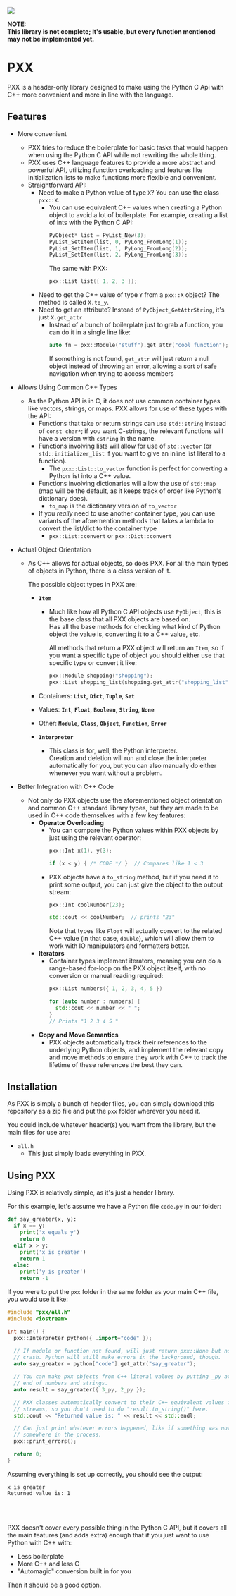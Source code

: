![](https://img.shields.io/badge/version-0.4-blue?style=for-the-badge&logo=C%2B%2B)

**NOTE:** <br>
**This library is not complete; it's usable, but every function mentioned**
**may not be implemented yet.**

# PXX

PXX is a header-only library designed to make using the Python C Api with C++
more convenient and more in line with the language.

## Features

- More convenient
  - PXX tries to reduce the boilerplate for basic tasks that would happen when
    using the Python C API while not rewriting the whole thing.
  - PXX uses C++ language features to provide a more abstract and powerful API,
    utilizing function overloading and features like initialization lists to
    make functions more flexible and convenient.
  - Straightforward API:
    - Need to make a Python value of type `X`? You can use the class `pxx::X`.
      - You can use equivalent C++ values when creating a Python object to
        avoid a lot of boilerplate. For example, creating a list of ints with
        the Python C API:
        ```c++
        PyObject* list = PyList_New(3);
        PyList_SetItem(list, 0, PyLong_FromLong(1));
        PyList_SetItem(list, 1, PyLong_FromLong(2));
        PyList_SetItem(list, 2, PyLong_FromLong(3));
        ```
        The same with PXX:
        ```c++
        pxx::List list({ 1, 2, 3 });
        ```
    - Need to get the C++ value of type `Y` from a `pxx::X` object? The method
      is called `X.to_y`.
    - Need to get an attribute? Instead of `PyObject_GetAttrString`, it's just
      `X.get_attr`
      - Instead of a bunch of boilerplate just to grab a function, you can do
        it in a single line like:
        ```c++
        auto fn = pxx::Module("stuff").get_attr("cool function");
        ```
        If something is not found, `get_attr` will just return a null object
        instead of throwing an error, allowing a sort of safe navigation when
        trying to access members

- Allows Using Common C++ Types
  - As the Python API is in C, it does not use common container types like
    vectors, strings, or maps. PXX allows for use of these types with the API:
    - Functions that take or return strings can use `std::string` instead of
      `const char*`; if you want C-strings, the relevant functions will have
      a version with `cstring` in the name.
    - Functions involving lists will allow for use of `std::vector` (or
      `std::initializer_list` if you want to give an inline list literal to
      a function).
      - The `pxx::List::to_vector` function is perfect for converting a Python list
        into a C++ value.
    - Functions involving dictionaries will allow the use of `std::map`
      (map will be the default, as it keeps track of order like Python's
       dictionary does).
      - `to_map` is the dictionary version of `to_vector`
    - If you *really* need to use another container type, you can use variants
      of the aforemention methods that takes a lambda to convert the list/dict
      to the container type
      - `pxx::List::convert` or `pxx::Dict::convert`

- Actual Object Orientation
  - As C++ allows for actual objects, so does PXX. For all the main types of
    objects in Python, there is a class version of it.
    
    The possible object types in PXX are:

    - **`Item`**
      - Much like how all Python C API objects use `PyObject`, this is the base
        class that all PXX objects are based on. <br>
        Has all the base methods for checking what kind of Python object
        the value is, converting it to a C++ value, etc.

        All methods that return a PXX object will return an `Item`, so
        if you want a specific type of object you should either use that
        specific type or convert it like:
        ```c++
        pxx::Module shopping("shopping");
        pxx::List shopping_list(shopping.get_attr("shopping_list"));
        ```
    
    - Containers: **`List`**, **`Dict`**, **`Tuple`**, **`Set`**
    - Values: **`Int`**, **`Float`**, **`Boolean`**, **`String`**, **`None`**
    - Other: **`Module`**, **`Class`**, **`Object`**, **`Function`**,
             **`Error`**
    - **`Interpreter`**
      - This class is for, well, the Python interpreter. <br>
        Creation and deletion will run and close the interpreter automatically
        for you, but you can also manually do either whenever you want without
        a problem.

- Better Integration with C++ Code
  - Not only do PXX objects use the aforementioned object orientation and
    common C++ standard library types, but they are made to be used in C++
    code themselves with a few key features:
    - **Operator Overloading**
      - You can compare the Python values within PXX objects by just using the
        relevant operator:
        ```cpp
        pxx::Int x(1), y(3);

        if (x < y) { /* CODE */ }  // Compares like 1 < 3
        ```
      - PXX objects have a `to_string` method, but if you need it to print
        some output, you can just give the object to the output stream:
        ```cpp
        pxx::Int coolNumber(23);

        std::cout << coolNumber;  // prints "23"
        ```
        Note that types like `Float` will actually convert to the related
        C++ value (in that case, `double`), which will allow them to work
        with IO manipulators and formatters better.
    - **Iterators**
      - Container types implement iterators, meaning you can do a range-based
        for-loop on the PXX object itself, with no conversion or manual
        reading required:
        ```cpp
        pxx::List numbers({ 1, 2, 3, 4, 5 })

        for (auto number : numbers) {
          std::cout << number << " ";
        }
        // Prints "1 2 3 4 5 "
        ```
    - **Copy and Move Semantics**
      - PXX objects automatically track their references to the underlying
        Python objects, and implement the relevant copy and move methods
        to ensure they work with C++ to track the lifetime of these references
        the best they can.

## Installation

As PXX is simply a bunch of header files, you can simply download this
repository as a zip file and put the `pxx` folder wherever you need it.

You could include whatever header(s) you want from the library, but the main
files for use are:

- `all.h`
  - This just simply loads everything in PXX.

## Using PXX

Using PXX is relatively simple, as it's just a header library.

For this example, let's assume we have a Python file `code.py` in our folder:
```py
def say_greater(x, y):
  if x == y:
    print('x equals y')
    return 0
  elif x > y:
    print('x is greater')
    return 1
  else:
    print('y is greater')
    return -1

```
If you were to put the `pxx` folder in the same folder as your main C++ file,
you would use it like:
```cpp
#include "pxx/all.h"
#include <iostream>

int main() {
  pxx::Interpreter python({ .import="code" });

  // If module or function not found, will just return pxx::None but not
  // crash. Python will still make errors in the background, though.
  auto say_greater = python["code"].get_attr("say_greater");

  // You can make pxx objects from C++ literal values by putting _py at the
  // end of numbers and strings.
  auto result = say_greater({ 3_py, 2_py });

  // PXX classes automatically convert to their C++ equivalent values for
  // streams, so you don't need to do "result.to_string()" here.
  std::cout << "Returned value is: " << result << std::endl;

  // Can just print whatever errors happened, like if something was not found
  // somewhere in the process.
  pxx::print_errors();

  return 0;
}
```

Assuming everything is set up correctly, you should see the output:
```
x is greater
Returned value is: 1
```

<br><br>

PXX doesn't cover every possible thing in the Python C API, but it covers
all the main features (and adds extra) enough that if you just want to use Python with C++
with:
- Less boilerplate
- More C++ and less C
- "Automagic" conversion built in for you
  
Then it should be a good option.